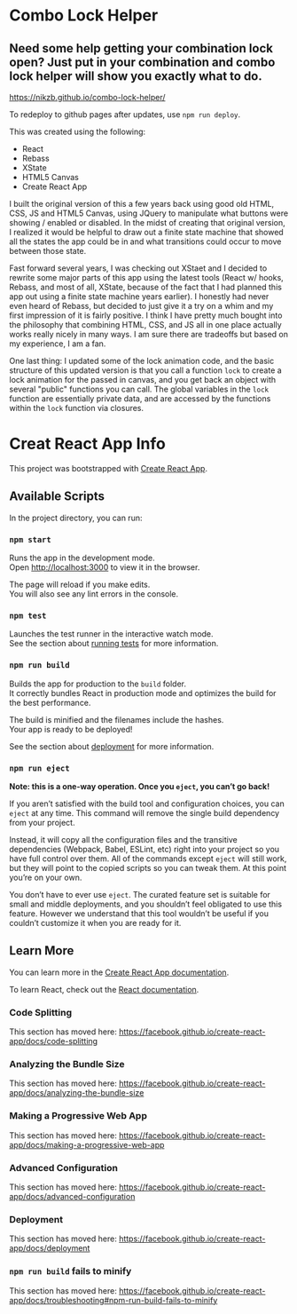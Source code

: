 # Combo Lock Helper

## Need some help getting your combination lock open? Just put in your combination and combo lock helper will show you exactly what to do.

https://nikzb.github.io/combo-lock-helper/

To redeploy to github pages after updates, use `npm run deploy`.

This was created using the following:

* React
* Rebass
* XState
* HTML5 Canvas 
* Create React App

I built the original version of this a few years back using good old HTML, CSS, JS and HTML5 Canvas, using JQuery to manipulate what buttons were showing / enabled or disabled. In the midst of creating that original version, I realized it would be helpful to draw out a finite state machine that showed all the states the app could be in and what transitions could occur to move between those state. 

Fast forward several years, I was checking out XStaet and I decided to rewrite some major parts of this app using the latest tools (React w/ hooks, Rebass, and most of all, XState, because of the fact that I had planned this app out using a finite state machine years earlier). I honestly had never even heard of Rebass, but decided to just give it a try on a whim and my first impression of it is fairly positive. I think I have pretty much bought into the philosophy that combining HTML, CSS, and JS all in one place actually works really nicely in many ways. I am sure there are tradeoffs but based on my experience, I am a fan. 

One last thing: I updated some of the lock animation code, and the basic structure of this updated version is that you call a function `lock` to create a lock animation for the passed in canvas, and you get back an object with several "public" functions you can call. The global variables in the `lock` function are essentially private data, and are accessed by the functions within the `lock` function via closures. 

# Creat React App Info

This project was bootstrapped with [Create React App](https://github.com/facebook/create-react-app).

## Available Scripts

In the project directory, you can run:

### `npm start`

Runs the app in the development mode.<br />
Open [http://localhost:3000](http://localhost:3000) to view it in the browser.

The page will reload if you make edits.<br />
You will also see any lint errors in the console.

### `npm test`

Launches the test runner in the interactive watch mode.<br />
See the section about [running tests](https://facebook.github.io/create-react-app/docs/running-tests) for more information.

### `npm run build`

Builds the app for production to the `build` folder.<br />
It correctly bundles React in production mode and optimizes the build for the best performance.

The build is minified and the filenames include the hashes.<br />
Your app is ready to be deployed!

See the section about [deployment](https://facebook.github.io/create-react-app/docs/deployment) for more information.

### `npm run eject`

**Note: this is a one-way operation. Once you `eject`, you can’t go back!**

If you aren’t satisfied with the build tool and configuration choices, you can `eject` at any time. This command will remove the single build dependency from your project.

Instead, it will copy all the configuration files and the transitive dependencies (Webpack, Babel, ESLint, etc) right into your project so you have full control over them. All of the commands except `eject` will still work, but they will point to the copied scripts so you can tweak them. At this point you’re on your own.

You don’t have to ever use `eject`. The curated feature set is suitable for small and middle deployments, and you shouldn’t feel obligated to use this feature. However we understand that this tool wouldn’t be useful if you couldn’t customize it when you are ready for it.

## Learn More

You can learn more in the [Create React App documentation](https://facebook.github.io/create-react-app/docs/getting-started).

To learn React, check out the [React documentation](https://reactjs.org/).

### Code Splitting

This section has moved here: https://facebook.github.io/create-react-app/docs/code-splitting

### Analyzing the Bundle Size

This section has moved here: https://facebook.github.io/create-react-app/docs/analyzing-the-bundle-size

### Making a Progressive Web App

This section has moved here: https://facebook.github.io/create-react-app/docs/making-a-progressive-web-app

### Advanced Configuration

This section has moved here: https://facebook.github.io/create-react-app/docs/advanced-configuration

### Deployment

This section has moved here: https://facebook.github.io/create-react-app/docs/deployment

### `npm run build` fails to minify

This section has moved here: https://facebook.github.io/create-react-app/docs/troubleshooting#npm-run-build-fails-to-minify
